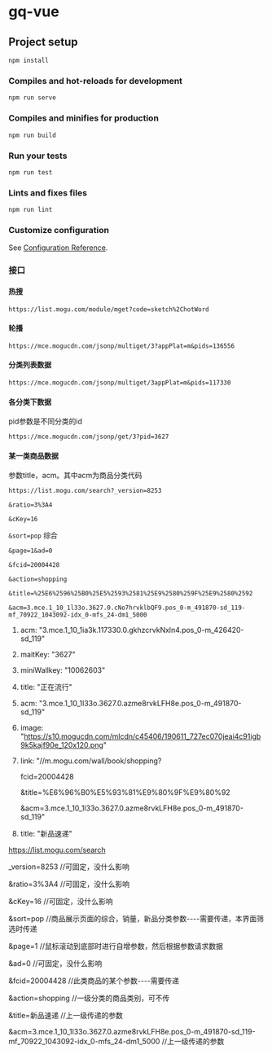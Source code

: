 # gq-vue

## Project setup
```
npm install
```

### Compiles and hot-reloads for development
```
npm run serve
```

### Compiles and minifies for production
```
npm run build
```

### Run your tests
```
npm run test
```

### Lints and fixes files
```
npm run lint
```

### Customize configuration
See [Configuration Reference](https://cli.vuejs.org/config/).

### 接口

#### 热搜

`https://list.mogu.com/module/mget?code=sketch%2ChotWord`

#### 轮播

`https://mce.mogucdn.com/jsonp/multiget/3?appPlat=m&pids=136556`

#### 分类列表数据

`https://mce.mogucdn.com/jsonp/multiget/3appPlat=m&pids=117330`

#### 各分类下数据

pid参数是不同分类的id

`https://mce.mogucdn.com/jsonp/get/3?pid=3627`

#### 某一类商品数据

参数title，acm。其中acm为商品分类代码

`https://list.mogu.com/search?_version=8253`

`&ratio=3%3A4`

`&cKey=16`

`&sort=pop`    综合 

`&page=1&ad=0`

`&fcid=20004428`

`&action=shopping`

`&title=%25E6%2596%25B0%25E5%2593%2581%25E9%2580%259F%25E9%2580%2592`

`&acm=3.mce.1_10_1l33o.3627.0.cNo7hrvklbQF9.pos_0-m_491870-sd_119-mf_70922_1043092-idx_0-mfs_24-dm1_5000`



1. acm: "3.mce.1_10_1ia3k.117330.0.gkhzcrvkNxln4.pos_0-m_426420-sd_119"
2. maitKey: "3627"
3. miniWallkey: "10062603"
4. title: "正在流行"



1. acm: "3.mce.1_10_1l33o.3627.0.azme8rvkLFH8e.pos_0-m_491870-sd_119"

2. image: "https://s10.mogucdn.com/mlcdn/c45406/190611_727ec070jeai4c91igb9k5kajf90e_120x120.png"

3. link: "//m.mogu.com/wall/book/shopping?

   fcid=20004428

   &title=%E6%96%B0%E5%93%81%E9%80%9F%E9%80%92

   &acm=3.mce.1_10_1l33o.3627.0.azme8rvkLFH8e.pos_0-m_491870-sd_119"

4. title: "新品速递"



https://list.mogu.com/search

_version=8253  //可固定，没什么影响

&ratio=3%3A4   //可固定，没什么影响

&cKey=16   //可固定，没什么影响

&sort=pop  //商品展示页面的综合，销量，新品分类参数----需要传递，本界面筛选时传递

&page=1   //鼠标滚动到底部时进行自增参数，然后根据参数请求数据

&ad=0   //可固定，没什么影响

&fcid=20004428   //此类商品的某个参数----需要传递

&action=shopping  //一级分类的商品类别，可不传

&title=新品速递   //上一级传递的参数

&acm=3.mce.1_10_1l33o.3627.0.azme8rvkLFH8e.pos_0-m_491870-sd_119-mf_70922_1043092-idx_0-mfs_24-dm1_5000    //上一级传递的参数